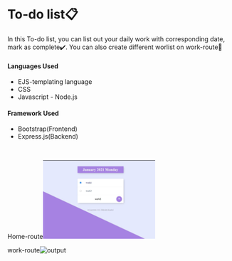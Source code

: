 <h1>To-do list📋</h1>

<p>In this To-do list, you can list out your daily work with corresponding date, mark as complete✔️. You can also create different worlist on work-route📝</p>

<h4>Languages Used</h4>
<ul>
    <li>EJS-templating language</li>
    <li>CSS</li>
    <li>Javascript - Node.js</li>
</ul>

<h4>Framework Used</h4>
<ul>
    <li>Bootstrap(Frontend)</li>
    <li>Express.js(Backend)</li>
</ul>

<br>

<span>
    <p>Home-route<img src="public/Images/home-route.JPG" alt="home-route" width="50%"></p>
    <p>work-route<img src="public/Images/final-output.JPG" alt="output" width="50%"></p>
</span>